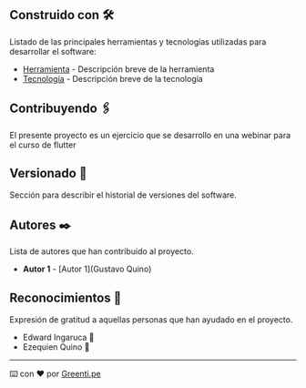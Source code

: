
## Construido con 🛠️

Listado de las principales herramientas y tecnologías utilizadas para desarrollar el software:

* [Herramienta](https://www.herramienta.com/) - Descripción breve de la herramienta
* [Tecnología](https://www.tecnologia.com/) - Descripción breve de la tecnología

## Contribuyendo 🖇️
El presente proyecto es un ejercicio que se desarrollo en una webinar para el curso de flutter

## Versionado 📌

Sección para describir el historial de versiones del software.

## Autores ✒️

Lista de autores que han contribuido al proyecto.

* **Autor 1** - [Autor 1](Gustavo Quino)

## Reconocimientos 🎁

Expresión de gratitud a aquellas personas que han ayudado en el proyecto.

* Edward Ingaruca 🍺
* Ezequien Quino 📢

---
⌨️ con ❤️ por [Greenti.pe](https://github.com/greentiperu)
